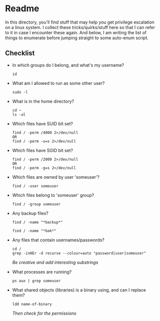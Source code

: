 # Readme

In this directory, you'll find stuff that may help you get privilege escalation on a linux system. I collect these tricks/quirks/stuff here so that I can refer to it in case I encounter these again. And below, I am writing the list of things to enumerate before jumping straight to some auto-enum script.

## Checklist
- In which groups do I belong, and what's my username?
   ```
   id
   ```

- What am I allowed to run as some other user?
  ```
  sudo -l
  ```
- What is in the home directory?
  ```
  cd ~
  ls -al
  ```
- Which files have SUID bit set?
  ```
  find / -perm /4000 2>/dev/null
  OR
  find / -perm -u=s 2>/dev/null
  ```
- Which files have SGID bit set?
  ```
  find / -perm /2000 2>/dev/null
  OR
  find / -perm -g=s 2>/dev/null
  ```
- Which files are owned by user 'someuser'?
  ```
  find / -user someuser
  ```
- Which files belong to 'someuser' group?
  ```
  find / -group someuser
  ```
- Any backup files?
  ```
  find / -name "*backup*"
  ```
  ```
  find / -name "*bak*"
  ```
- Any files that contain usernames/passwords?
  ```
  cd /
  grep -inHEr -d recurse --colour=auto "password|user|someuser"
  ```
  *Be creative and add interesting substrings*
- What processes are running?
  ```
  ps aux | grep someuser
  ```
- What shared objects (libraries) is a binary using, and can I replace them?
  ```
  ldd name-of-binary
  ```
  *Then check for the permissions*

